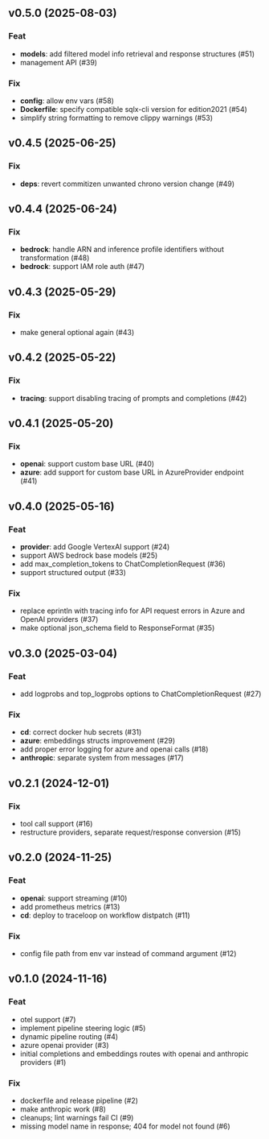 ## v0.5.0 (2025-08-03)

### Feat

- **models**: add filtered model info retrieval and response structures (#51)
- management API (#39)

### Fix

- **config**: allow env vars (#58)
- **Dockerfile**: specify compatible sqlx-cli version for edition2021 (#54)
- simplify string formatting to remove clippy warnings (#53)

## v0.4.5 (2025-06-25)

### Fix

- **deps**: revert commitizen unwanted chrono version change (#49)

## v0.4.4 (2025-06-24)

### Fix

- **bedrock**: handle ARN and inference profile identifiers without transformation (#48)
- **bedrock**: support IAM role auth (#47)

## v0.4.3 (2025-05-29)

### Fix

- make general optional again (#43)

## v0.4.2 (2025-05-22)

### Fix

- **tracing**: support disabling tracing of prompts and completions (#42)

## v0.4.1 (2025-05-20)

### Fix

- **openai**: support custom base URL (#40)
- **azure**: add support for custom base URL in AzureProvider endpoint (#41)

## v0.4.0 (2025-05-16)

### Feat

- **provider**: add Google VertexAI support (#24)
- support AWS bedrock base models (#25)
- add max_completion_tokens to ChatCompletionRequest (#36)
- support structured output (#33)

### Fix

- replace eprintln with tracing info for API request errors in Azure and OpenAI providers (#37)
- make optional json_schema field to ResponseFormat (#35)

## v0.3.0 (2025-03-04)

### Feat

- add logprobs and top_logprobs options to ChatCompletionRequest (#27)

### Fix

- **cd**: correct docker hub secrets (#31)
- **azure**: embeddings structs improvement (#29)
- add proper error logging for azure and openai calls (#18)
- **anthropic**: separate system from messages (#17)

## v0.2.1 (2024-12-01)

### Fix

- tool call support (#16)
- restructure providers, separate request/response conversion (#15)

## v0.2.0 (2024-11-25)

### Feat

- **openai**: support streaming (#10)
- add prometheus metrics (#13)
- **cd**: deploy to traceloop on workflow distpatch (#11)

### Fix

- config file path from env var instead of command argument (#12)

## v0.1.0 (2024-11-16)

### Feat

- otel support (#7)
- implement pipeline steering logic (#5)
- dynamic pipeline routing (#4)
- azure openai provider (#3)
- initial completions and embeddings routes with openai and anthropic providers (#1)

### Fix

- dockerfile and release pipeline (#2)
- make anthropic work (#8)
- cleanups; lint warnings fail CI (#9)
- missing model name in response; 404 for model not found (#6)
